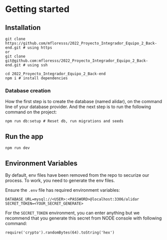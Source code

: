# Getting started

## Installation

```
git clone https://github.com/mfloresss/2022_Proyecto_Integrador_Equipo_2_Back-end.git # using https
or
git clone git@github.com:mfloresss/2022_Proyecto_Integrador_Equipo_2_Back-end.git # using ssh

cd 2022_Proyecto_Integrador_Equipo_2_Back-end
npm i # install dependencies
```

### Database creation
How the first step is to create the database (named alidar), on the command line of your database provider. And the next step is to run the following command on the project:

```
npm run db:setup # Reset db, run migrations and seeds
```

## Run the app
```
npm run dev
```

## Environment Variables

By default, env files have been removed from the repo to securize our process. To work, you need to generate the env files.

Ensure the `.env` file has required environment variables:

```
DATABASE_URL=mysql://<USER>:<PASSWORD>@localhost:3306/alidar
SECRET_TOKEN=<YOUR_SECRET_GENERATE>
```

For the `SECRET_TOKEN` environment, you can enter anything but we recommend that you generate this secret from NODE console with following command:
```
require('crypto').randomBytes(64).toString('hex')
```
